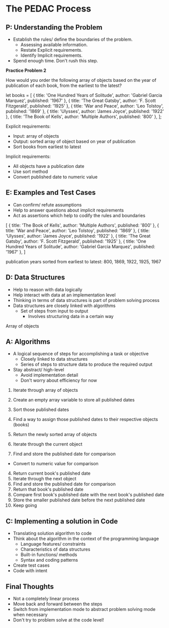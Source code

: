 # The PEDAC Process

## P: Understanding the Problem

- Establish the rules/ define the boundaries of the problem.
  - Assessing available information.
  - Restate Explicit requirements.
  - Identify Implicit requirements.
- Spend enough time. Don't rush this step.

**Practice Problem 2**

How would you order the following array of objects based on the year of publication of 
each book, from the earliest to the latest?

let books = [
  { title: 'One Hundred Years of Solitude', author: 'Gabriel Garcia Marquez', published: '1967' },
  { title: 'The Great Gatsby', author: 'F. Scott Fitzgerald', published: '1925' },
  { title: 'War and Peace', author: 'Leo Tolstoy', published: '1869' },
  { title: 'Ulysses', author: 'James Joyce', published: '1922' },
  { title: 'The Book of Kells', author: 'Multiple Authors', published: '800' },
];

Explicit requirements:
- Input: array of objects
- Output: sorted array of object based on year of publication
- Sort books from earliest to latest

Implicit requirements:
- All objects have a publication date
- Use sort method
- Convert published date to numeric value

## E: Examples and Test Cases

- Can confirm/ refute assumptions
- Help to answer questions about implicit requirements
- Act as assertions which help to codify the rules and boundaries

[
  { title: 'The Book of Kells', author: 'Multiple Authors', published: '800' },
  { title: 'War and Peace', author: 'Leo Tolstoy', published: '1869' },
  { title: 'Ulysses', author: 'James Joyce', published: '1922' },
  { title: 'The Great Gatsby', author: 'F. Scott Fitzgerald', published: '1925' },
  { title: 'One Hundred Years of Solitude', author: 'Gabriel Garcia Marquez', published: '1967' },
]

publication years sorted from earliest to latest: 800, 1869, 1922, 1925, 1967


## D: Data Structures

- Help to reason with data logically
- Help interact with data at an implementation level
- Thinking in terms of data structures is part of problem solving process
- Data structures are closely linked with algorithms
  - Set of steps from input to output
    - Involves structuring data in a certain way

Array of objects

## A: Algorithms

- A logical sequence of steps for accomplishing a task or objective
  - Closely linked to data structures
  - Series of steps to structure data to produce the required output
- Stay abstract/ high-level
  - Avoid implementation detail
  - Don't worry about efficiency for now

1. Iterate through array of objects
2. Create an empty array variable to store all published dates
3. Sort those published dates
4. Find a way to assign those published dates to their respective objects (books)
5. Return the newly sorted array of objects



2. Iterate through the current object
3. Find and store the published date for comparison
  - Convert to numeric value for comparison
4. Return current book's published date
5. Iterate through the next object
6. Find and store the published date for comparison
7. Return that book's published date
8. Compare first book's published date with the next book's published date
9. Store the smaller published date before the next published date
10. Keep going


## C: Implementing a solution in Code

- Translating solution algorithm to code
- Think about the algorithm in the context of the programming language 
  - Language features/ constraints
  - Characteristics of data structures
  - Built-in functions/ methods
  - Syntax and coding patterns
- Create test cases
- Code with intent


## Final Thoughts

- Not a completely linear process
- Move back and forward between the steps
- Switch from implementation mode to abstract problem solving mode when necessary
- Don't try to problem solve at the code level!